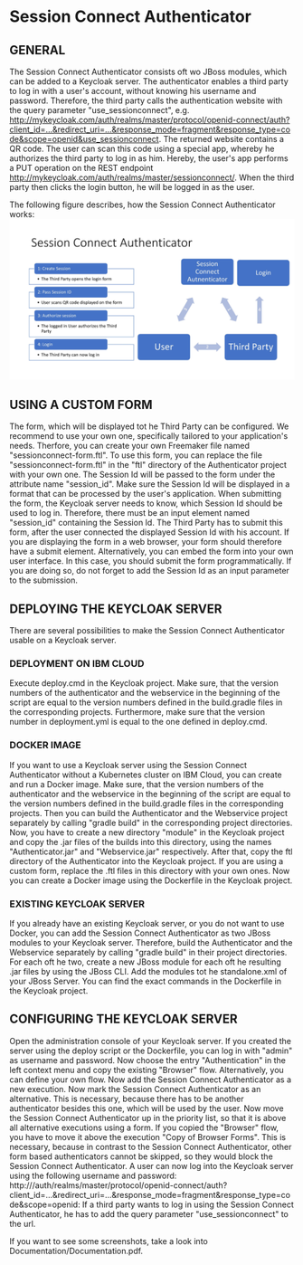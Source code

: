 # Session Connect Authenticator

## GENERAL
The Session Connect Authenticator consists oft wo JBoss modules, which can be added to a Keycloak server.
The authenticator enables a third party to log in with a user's account, without knowing his username and password. Therefore, the third party calls the authentication website with the query parameter "use_sessionconnect", e.g. http://mykeycloak.com/auth/realms/master/protocol/openid-connect/auth?client_id=...&redirect_uri=...&response_mode=fragment&response_type=code&scope=openid&use_sessionconnect.
The returned website  contains a QR code. The user can scan this code using a special app, whereby he authorizes the third party to log in as him. Hereby, the user's app performs a PUT operation on  the REST endpoint http://mykeycloak.com/auth/realms/master/sessionconnect/<QR-code-content>.
When the third party then clicks the login button, he will be logged in as the user.

The following figure describes, how the Session Connect Authenticator works:
![Diagram](Documentation/Diagram.jpg)


## USING A CUSTOM FORM
The form, which will be displayed tot he Third Party can be configured. We recommend to use your own one, specifically tailored to your application's needs. Therfore, you can create your own Freemaker file named "sessionconnect-form.ftl". To use this form, you can replace the file "sessionconnect-form.ftl" in the "ftl" directory of the Authenticator project with your own one. 
The Session Id will be passed to the form under the attribute name "session_id". Make sure the Session Id will be displayed in a format that can be processed by the user's application.
When submitting the form, the Keycloak server needs to know, which Session Id should be used to log in. Therefore, there must be an input element named "session_id" containing the Session Id.
The Third Party has to submit this form, after the user connected the displayed Session Id with his account. If you are displaying the form in a web browser, your form should therefore have a submit element. Alternatively, you can embed the form into your own user interface. In this case, you should submit the form programmatically. If you are doing so, do not forget to add the Session Id as an input parameter to the submission.


## DEPLOYING THE KEYCLOAK SERVER
There are several possibilities to make the Session Connect Authenticator usable on a Keycloak server.

### DEPLOYMENT ON IBM CLOUD
Execute deploy.cmd in the Keycloak project. 
Make sure, that the version numbers of the authenticator and the webservice in the beginning of the script are equal to the version numbers defined in the build.gradle files in the corresponding projects. Furthermore, make sure that the version number in deployment.yml is equal to the one defined in deploy.cmd.

### DOCKER IMAGE
If you want to use a Keycloak server using the Session Connect Authenticator without a Kubernetes cluster on IBM Cloud, you can create and run a Docker image. Make sure, that the version numbers of the authenticator and the webservice in the beginning of the script are equal to the version numbers defined in the build.gradle files in the corresponding projects. Then you can build the Authenticator and the Webservice project separately by calling "gradle build" in the corresponding project directories. Now, you have to create a new directory "module" in the Keycloak project and copy the .jar files of the builds into this directory, using the names "Authenticator.jar" and "Webservice.jar" respectively. After that, copy the ftl directory of the Authenticator into the Keycloak project. If you are using a custom form, replace the .ftl files in this directory with your own ones. Now you can create a Docker image using the Dockerfile in the Keycloak project.

### EXISTING KEYCLOAK SERVER
If you already have an existing Keycloak server, or you do not want to use Docker, you can add the Session Connect Authenticator as two JBoss modules to your Keycloak server. Therefore, build the Authenticator and the Webservice separately by calling "gradle build" in their project directories. For each oft he two, create a new JBoss module for each oft he resulting .jar files by using the JBoss CLI. Add the modules tot he standalone.xml of your JBoss Server. You can find the exact commands in the Dockerfile in the Keycloak project.


## CONFIGURING THE KEYCLOAK SERVER
Open the administration console of your Keycloak server. If you created the server using the deploy script or the Dockerfile, you can log in with "admin" as username and password.
Now choose the entry "Authentication" in the left context menu and copy the existing "Browser" flow. Alternatively, you can define your own flow.
Now add the Session Connect Authenticator as a new execution.
Now mark the Session Connect Authenticator as an alternative. This is necessary, because there has to be another authenticator besides this one, which will be used by the user.
Now move the Session Connect Authenticator up in the priority list, so that it is above all alternative executions using a form. If you copied the "Browser" flow, you have to move it above the execution "Copy of Browser Forms". This is necessary, because in contrast to the Session Connect Authenticator, other form based authenticators cannot be skipped, so they would block the Session Connect Authenticator.
A user can now log into the Keycloak server using the following username and password: http://<keycloak-server>/auth/realms/master/protocol/openid-connect/auth?client_id=...&redirect_uri=...&response_mode=fragment&response_type=code&scope=openid:
If a third party wants to log in using the Session Connect Authenticator, he has to add the query parameter "use_sessionconnect" to the url.

If you want to see some screenshots, take a look into Documentation/Documentation.pdf.